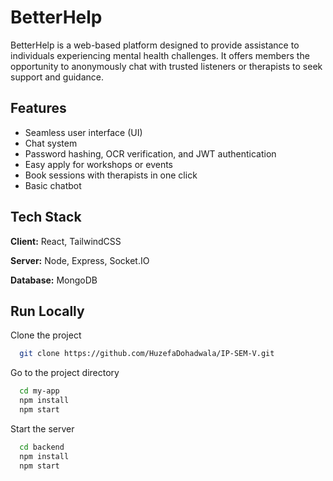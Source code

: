 
# BetterHelp

BetterHelp is a web-based platform designed to provide assistance to individuals experiencing mental health challenges. It offers members the opportunity to anonymously chat with trusted listeners or therapists to seek support and guidance.





## Features

- Seamless user interface (UI)
- Chat system
- Password hashing, OCR verification, and JWT authentication
- Easy apply for workshops or events 
- Book sessions with therapists in one click 
- Basic chatbot   


## Tech Stack

**Client:** React, TailwindCSS

**Server:** Node, Express, Socket.IO

**Database:** MongoDB
## Run Locally

Clone the project

```bash
  git clone https://github.com/HuzefaDohadwala/IP-SEM-V.git
```

Go to the project directory

```bash
  cd my-app
  npm install
  npm start
```

Start the server

```bash
  cd backend
  npm install
  npm start
```

